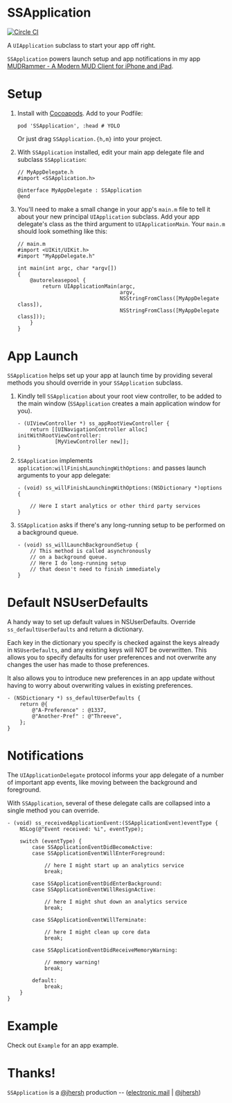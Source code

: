 # SSApplication

[![Circle CI](https://circleci.com/gh/splinesoft/SSApplication.svg?style=svg)](https://circleci.com/gh/splinesoft/SSApplication)

A `UIApplication` subclass to start your app off right.

`SSApplication` powers launch setup and app notifications in my app [MUDRammer - A Modern MUD Client for iPhone and iPad](https://itunes.apple.com/us/app/mudrammer-a-modern-mud-client/id597157072?mt=8).

# Setup

1. Install with [Cocoapods](http://cocoapods.org/). Add to your Podfile:

    ```
    pod 'SSApplication', :head # YOLO
    ```
    
    Or just drag `SSApplication.{h,m}` into your project.

2. With `SSApplication` installed, edit your main app delegate file and subclass `SSApplication`:

    ```objc
    // MyAppDelegate.h
    #import <SSApplication.h>

    @interface MyAppDelegate : SSApplication
    @end
    ```

3. You'll need to make a small change in your app's `main.m` file to tell it about your new principal `UIApplication` subclass. Add your app delegate's class as the third argument to `UIApplicationMain`. Your `main.m` should look something like this:

    ```objc
    // main.m
    #import <UIKit/UIKit.h>
    #import "MyAppDelegate.h"

    int main(int argc, char *argv[])
    {
        @autoreleasepool {
            return UIApplicationMain(argc, 
                                     argv, 
                                     NSStringFromClass([MyAppDelegate class]), 
                                     NSStringFromClass([MyAppDelegate class]));
        }
    }
    ```

# App Launch

`SSApplication` helps set up your app at launch time by providing several methods you should override in your `SSApplication` subclass.

1. Kindly tell `SSApplication` about your root view controller, to be added to the main window (`SSApplication` creates a main application window for you).

    ```objc
    - (UIViewController *) ss_appRootViewController {
    	return [[UINavigationController alloc] initWithRootViewController:
    			[MyViewController new]];
    }
    ```


2. `SSApplication` implements `application:willFinishLaunchingWithOptions:` and passes launch arguments to your app delegate:


    ```objc
    - (void) ss_willFinishLaunchingWithOptions:(NSDictionary *)options {
     
        // Here I start analytics or other third party services
    }
    ```

3. `SSApplication` asks if there's any long-running setup to be performed on a background queue.

    ```objc
    - (void) ss_willLaunchBackgroundSetup {
        // This method is called asynchronously
        // on a background queue.
        // Here I do long-running setup
        // that doesn't need to finish immediately
    }
    ```
    
# Default NSUserDefaults

A handy way to set up default values in NSUserDefaults. Override `ss_defaultUserDefaults` and return a dictionary.

Each key in the dictionary you specify is checked against the keys already in `NSUserDefaults`, and any existing keys will NOT be overwritten. This allows you to specify defaults for user preferences and not overwrite any changes the user has made to those preferences.

It also allows you to introduce new preferences in an app update without having to worry about overwriting values in existing preferences.

```objc
- (NSDictionary *) ss_defaultUserDefaults {
	return @{
		@"A-Preference" : @1337,
		@"Another-Pref" : @"Threeve",
	};
}
```

# Notifications

The `UIApplicationDelegate` protocol informs your app delegate of a number of important app events, like moving between the background and foreground.

With `SSApplication`, several of these delegate calls are collapsed into a single method you can override.

```objc
- (void) ss_receivedApplicationEvent:(SSApplicationEvent)eventType {    
    NSLog(@"Event received: %i", eventType);

    switch (eventType) {
        case SSApplicationEventDidBecomeActive:
        case SSApplicationEventWillEnterForeground:
            
            // here I might start up an analytics service
            break;
            
        case SSApplicationEventDidEnterBackground:
        case SSApplicationEventWillResignActive:
            
            // here I might shut down an analytics service
            break;
            
        case SSApplicationEventWillTerminate:
            
            // here I might clean up core data
            break;
            
        case SSApplicationEventDidReceiveMemoryWarning:
            
            // memory warning!
            break;    
            
        default:
            break;
    }
}
```

# Example

Check out `Example` for an app example.

# Thanks!

`SSApplication` is a [@jhersh](https://github.com/jhersh) production -- ([electronic mail](mailto:jon@her.sh) | [@jhersh](https://twitter.com/jhersh))